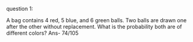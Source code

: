 question 1:

A bag contains 4 red, 5 blue, and 6 green balls.
Two balls are drawn one after the other without replacement.
What is the probability both are of different colors?
Ans- 74/105
